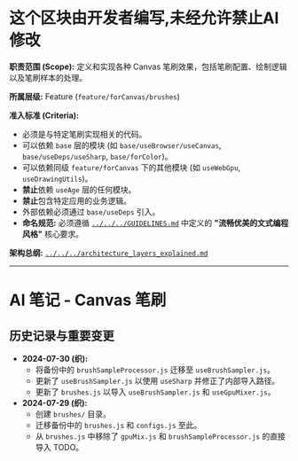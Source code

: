 # 这个区块由开发者编写,未经允许禁止AI修改

**职责范围 (Scope):** 定义和实现各种 Canvas 笔刷效果，包括笔刷配置、绘制逻辑以及笔刷样本的处理。

**所属层级:** Feature (`feature/forCanvas/brushes`)

**准入标准 (Criteria):**
- 必须是与特定笔刷实现相关的代码。
- 可以依赖 `base` 层的模块 (如 `base/useBrowser/useCanvas`, `base/useDeps/useSharp`, `base/forColor`)。
- 可以依赖同级 `feature/forCanvas` 下的其他模块 (如 `useWebGpu`, `useDrawingUtils`)。
- **禁止**依赖 `useAge` 层的任何模块。
- **禁止**包含特定应用的业务逻辑。
- 外部依赖必须通过 `base/useDeps` 引入。
- **命名规范:** 必须遵循 [`../../../GUIDELINES.md`](../../../GUIDELINES.md) 中定义的 **"流畅优美的文式编程风格"** 核心要求。

**架构总纲:** [`../../../architecture_layers_explained.md`](../../../architecture_layers_explained.md)

---

# AI 笔记 - Canvas 笔刷

## 历史记录与重要变更

*   **2024-07-30 (织):**
    *   将备份中的 `brushSampleProcessor.js` 迁移至 `useBrushSampler.js`。
    *   更新了 `useBrushSampler.js` 以使用 `useSharp` 并修正了内部导入路径。
    *   更新了 `brushes.js` 以导入 `useBrushSampler.js` 和 `useGpuMixer.js`。
*   **2024-07-29 (织):**
    *   创建 `brushes/` 目录。
    *   迁移备份中的 `brushes.js` 和 `configs.js` 至此。
    *   从 `brushes.js` 中移除了 `gpuMix.js` 和 `brushSampleProcessor.js` 的直接导入 TODO。 